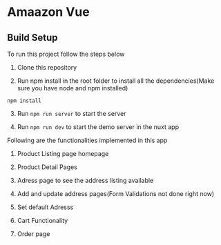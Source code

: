 # Amaazon Vue

## Build Setup

To run this project follow the steps below

1.  Clone this repository

2.  Run npm install in the root folder to install all the dependencies(Make sure you have node and npm installed)

`npm install`

3.  Run `npm run server` to start the server

4.  Run `npm run dev` to start the demo server in the nuxt app


Following are the functionalities implemented in this app

1. Product Listing page homepage

2. Product Detail Pages

3. Adress page to see the address listing available

4. Add and update address pages(Form Validations not done right now)

5. Set default Adresss

6. Cart Functionality

7. Order page

